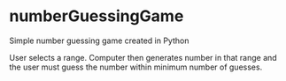 # numberGuessingGame
Simple number guessing game created in Python

User selects a range. Computer then generates number in that range and 
the user must guess the number within minimum number of guesses.
